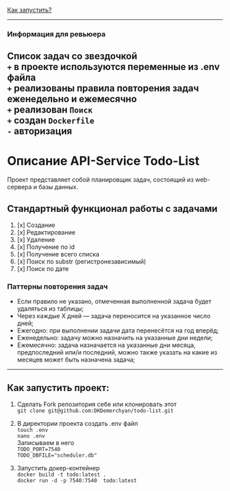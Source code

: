 [Как запустить?](https://github.com/DKDemerchyan/todo-list?tab=readme-ov-file#как-запустить-проект)

---
### Информация для ревьюера
Список задач со звездочкой \
`+` в проекте используются переменные из .env файла \
`+` реализованы правила повторения задач еженедельно и ежемесячно \
`+` реализован `Поиск` \
`+` создан `Dockerfile` \
`-` авторизация
---
# Описание API-Service Todo-List
Проект представляет собой планировщик задач, состоящий из web-сервера и базы данных. 

## Стандартный функционал работы с задачами
1. [x] Создание
2. [x] Редактирование
3. [x] Удаление
4. [x] Получение по id
5. [x] Получение всего списка
6. [x] Поиск по substr (регистронезависимый)
7. [x] Поиск по дате

### Паттерны повторения задач
- Если правило не указано, отмеченная выполненной задача будет удаляться из таблицы;
- Через каждые Х дней — задача переносится на указанное число дней;
- Ежегодно: при выполнении задачи дата перенесётся на год вперёд;
- Еженедельно: задачу можно назначить на указанные дни недели;
- Ежемесячно: задача назначается на указанные дни месяца, предпоследний или/и последний, можно также указать на какие
из месяцев может быть назначена задача;



------

## Как запустить проект:
1. Сделать Fork репозитория себе или клонировать этот \
`git clone git@github.com:DKDemerchyan/todo-list.git`


2. В директории проекта создать .env файл \
`touch .env` \
`nano .env` \
Записываем в него \
`TODO_PORT=7540` \
`TODO_DBFILE="scheduler.db"`


3. Запустить докер-контейнер \
`docker build -t todo:latest .` \
`docker run -d -p 7540:7540  todo:latest`
